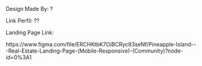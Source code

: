 <p>Design Made By: ?</p>

<p>Link Perfil: ??</p>

<p>Landing Page Link:</p>

<p>https://www.figma.com/file/ERCHKtbK7OiBCRyc83seNf/Pineapple-Island---Real-Estate-Landing-Page-(Mobile-Responsive)-(Community)?node-id=0%3A1</p>